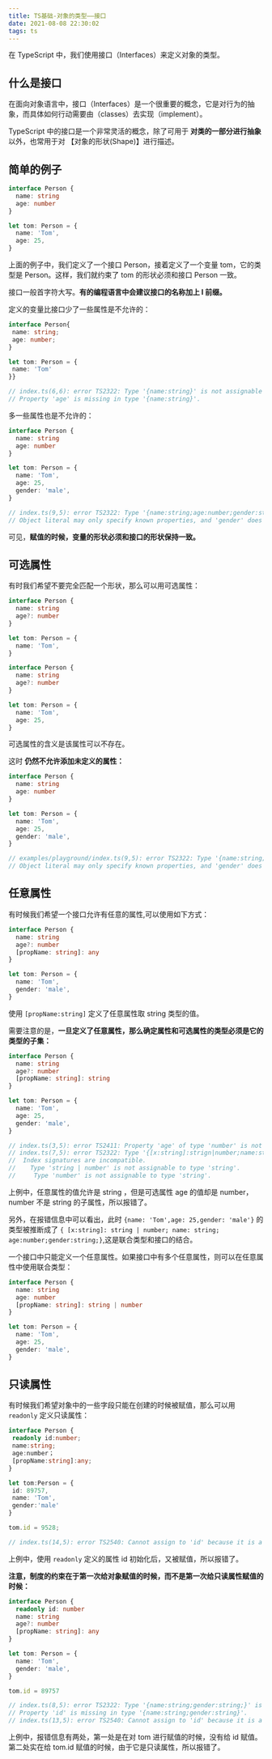 ```yaml
---
title: TS基础-对象的类型——接口
date: 2021-08-08 22:30:02
tags: ts
---
```


在 TypeScript 中，我们使用接口（Interfaces）来定义对象的类型。

## 什么是接口

在面向对象语言中，接口（Interfaces）是一个很重要的概念，它是对行为的抽象，而具体如何行动需要由（classes）去实现（implement）。

TypeScript 中的接口是一个非常灵活的概念，除了可用于 **对类的一部分进行抽象** 以外，也常用于对 【对象的形状(Shape)】进行描述。

<!-- more -->

## 简单的例子

```ts
interface Person {
  name: string
  age: number
}

let tom: Person = {
  name: 'Tom',
  age: 25,
}
```

上面的例子中，我们定义了一个接口 Person，接着定义了一个变量 tom，它的类型是 Person。这样，我们就约束了 tom 的形状必须和接口 Person 一致。

接口一般首字符大写。**有的编程语言中会建议接口的名称加上 I 前缀。**

定义的变量比接口少了一些属性是不允许的：

```ts
interface Person{
 name: string;
 age: number;
}

let tom: Person = {
 name: 'Tom'
}}

// index.ts(6,6): error TS2322: Type '{name:string}' is not assignable to type 'Person'.
// Property 'age' is missing in type '{name:string}'.
```

多一些属性也是不允许的：

```ts
interface Person {
  name: string
  age: number
}

let tom: Person = {
  name: 'Tom',
  age: 25,
  gender: 'male',
}

// index.ts(9,5): error TS2322: Type '{name:string;age:number;gender:string;}' is not assignable to type 'Person'.
// Object literal may only specify known properties, and 'gender' does not exist in type 'Person'
```

可见，**赋值的时候，变量的形状必须和接口的形状保持一致。**

## 可选属性

有时我们希望不要完全匹配一个形状，那么可以用可选属性：

```ts
interface Person {
  name: string
  age?: number
}

let tom: Person = {
  name: 'Tom',
}
```

```ts
interface Person {
  name: string
  age?: number
}

let tom: Person = {
  name: 'Tom',
  age: 25,
}
```

可选属性的含义是该属性可以不存在。

这时 **仍然不允许添加未定义的属性：**

```ts
interface Person {
  name: string
  age: number
}

let tom: Person = {
  name: 'Tom',
  age: 25,
  gender: 'male',
}

// examples/playground/index.ts(9,5): error TS2322: Type '{name:string;age:number;gender:string;}' is not assignable to type 'Person'
// Object literal may only specify known properties, and 'gender' does not exist in type 'Person'
```

## 任意属性

有时候我们希望一个接口允许有任意的属性,可以使用如下方式：

```ts
interface Person {
  name: string
  age?: number
  [propName: string]: any
}

let tom: Person = {
  name: 'Tom',
  gender: 'male',
}
```

使用 `[propName:string]` 定义了任意属性取 string 类型的值。

需要注意的是，**一旦定义了任意属性，那么确定属性和可选属性的类型必须是它的类型的子集：**<!-- 这是什么规矩，任意属性管的怎么这么宽 -->

```ts
interface Person {
  name: string
  age?: number
  [propName: string]: string
}

let tom: Person = {
  name: 'Tom',
  age: 25,
  gender: 'male',
}

// index.ts(3,5): error TS2411: Property 'age' of type 'number' is not assignable to string index type 'string'.
// index.ts(7,5): error TS2322: Type '{[x:string]:strign|number;name:string;age:number;gender:string;}' is not assignable to type 'Person'.
//  Index signatures are incompatible.
//    Type 'string | number' is not assignable to type 'string'.
//     Type 'number' is not assignable to type 'string'.
```

上例中，任意属性的值允许是 string ，但是可选属性 age 的值却是 number，number 不是 string 的子属性，所以报错了。

另外，在报错信息中可以看出，此时 `{name: 'Tom',age: 25,gender: 'male'}` 的类型被推断成了 `{ [x:string]: string | number; name: string; age:number;gender:string;}`,这是联合类型和接口的结合。

一个接口中只能定义一个任意属性。如果接口中有多个任意属性，则可以在任意属性中使用联合类型：

```ts
interface Person {
  name: string
  age: number
  [propName: string]: string | number
}

let tom: Person = {
  name: 'Tom',
  age: 25,
  gender: 'male',
}
```

## 只读属性

有时候我们希望对象中的一些字段只能在创建的时候被赋值，那么可以用 `readonly` 定义只读属性：

```ts
interface Person {
 readonly id:number;
 name:string;
 age:number；
 [propName:string]:any;
}

let tom:Person = {
 id: 89757,
 name: 'Tom',
 gender:'male'
}

tom.id = 9528;

// index.ts(14,5): error TS2540: Cannot assign to 'id' because it is a constant or a read-only property.
```

上例中，使用 `readonly` 定义的属性 id 初始化后，又被赋值，所以报错了。

**注意，制度的约束在于第一次给对象赋值的时候，而不是第一次给只读属性赋值的时候：**

```ts
interface Person {
  readonly id: number
  name: string
  age?: number
  [propName: string]: any
}

let tom: Person = {
  name: 'Tom',
  gender: 'male',
}

tom.id = 89757

// index.ts(8,5): error TS2322: Type '{name:string;gender:string;}' is not assignable to type 'Person'.
// Property 'id' is missing in type '{name:string;gender:string}'.
// index.ts(13,5): error TS2540: Cannot assign to 'id' because it is a constant or a read-only property.
```

上例中，报错信息有两处，第一处是在对 tom 进行赋值的时候，没有给 id 赋值。第二处实在给 tom.id 赋值的时候，由于它是只读属性，所以报错了。
